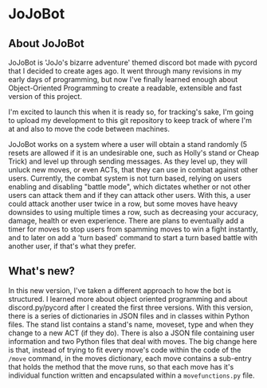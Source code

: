 # JoJoBot
## About JoJoBot
JoJoBot is 'JoJo's bizarre adventure' themed discord bot made with pycord that I decided to create ages ago. It went through many revisions in my early days of programming, but now I've finally learned enough about Object-Oriented Programming to create a readable, extensible and fast version of this project.

I'm excited to launch this when it is ready so, for tracking's sake, I'm going to upload my development to this git repository to keep track of where I'm at and also to move the code between machines.

JoJoBot works on a system where a user will obtain a stand randomly (5 resets are allowed if it is an undesirable one, such as Holly's stand or Cheap Trick) and level up through sending messages. As they level up, they will unluck new moves, or even ACTs, that they can use in combat against other users. Currently, the combat system is not turn based, relying on users enabling and disabling "battle mode", which dictates whether or not other users can attack them and if they can attack other users. With this, a user could attack another user twice in a row, but some moves have heavy downsides to using multiple times a row, such as decreasing your accuracy, damage, health or even experience. There are plans to eventually add a timer for moves to stop users from spamming moves to win a fight instantly, and to later on add a 'turn based' command to start a turn based battle with another user, if that's what they prefer.

## What's new?
In this new version, I've taken a different approach to how the bot is structured. I learned more about object oriented programming and about discord.py/pycord after I created the first three versions. With this version, there is a series of dictionaries in JSON files and in classes within Python files. The stand list contains a stand's name, moveset, type and when they change to a new ACT (if they do). There is also a JSON file containing user information and two Python files that deal with moves. The big change here is that, instead of trying to fit every move's code within the code of the `/move` command, in the moves dictionary, each move contains a sub-entry that holds the method that the move runs, so that each move has it's individual function written and encapsulated within a `movefunctions.py` file.
